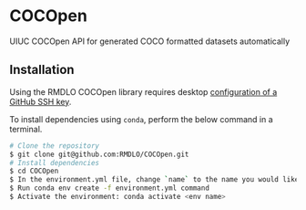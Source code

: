 # COCOpen
UIUC COCOpen API for generated COCO formatted datasets automatically

## Installation

Using the RMDLO COCOpen library requires desktop [configuration of a GitHub SSH key](https://docs.github.com/en/authentication/connecting-to-github-with-ssh/adding-a-new-ssh-key-to-your-github-account).

To install dependencies using `conda`, perform the below command in a terminal.
```bash
# Clone the repository
$ git clone git@github.com:RMDLO/COCOpen.git
# Install dependencies
$ cd COCOpen
$ In the environment.yml file, change `name` to the name you would like for the conda environment
$ Run conda env create -f environment.yml command
$ Activate the environment: conda activate <env name>
```